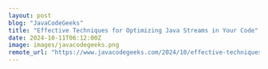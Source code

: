 ```yaml
---
layout: post
blog: "JavaCodeGeeks"
title: "Effective Techniques for Optimizing Java Streams in Your Code"
date: 2024-10-11T06:12:00Z
image: images/javacodegeeks.png
remote_url: "https://www.javacodegeeks.com/2024/10/effective-techniques-for-optimizing-java-streams-in-your-code.html"
---
```

